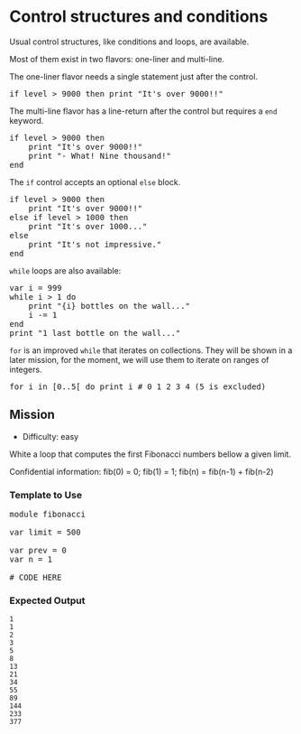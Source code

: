 # Control structures and conditions

Usual control structures, like conditions and loops, are available.

Most of them exist in two flavors: one-liner and multi-line.

The one-liner flavor needs a single statement just after the control.

<pre class="hl"><span class="hl kwa">if</span> level &gt; <span class="hl num">9000</span> <span class="hl kwa">then</span> print <span class="hl str">&quot;It's over 9000!!&quot;</span>
</pre>

The multi-line flavor has a line-return after the control but requires a `end` keyword.

<pre class="hl"><span class="hl kwa">if</span> level &gt; <span class="hl num">9000</span> <span class="hl kwa">then</span>
	print <span class="hl str">&quot;It's over 9000!!&quot;</span>
	print <span class="hl str">&quot;- What! Nine thousand!&quot;</span>
<span class="hl kwa">end</span>
</pre>

The `if` control accepts an optional `else` block.

<pre class="hl"><span class="hl kwa">if</span> level &gt; <span class="hl num">9000</span> <span class="hl kwa">then</span>
	print <span class="hl str">&quot;It's over 9000!!&quot;</span>
<span class="hl kwa">else if</span> level &gt; <span class="hl num">1000</span> <span class="hl kwa">then</span>
	print <span class="hl str">&quot;It's over 1000...&quot;</span>
<span class="hl kwa">else</span>
	print <span class="hl str">&quot;It's not impressive.&quot;</span>
<span class="hl kwa">end</span>
</pre>

`while` loops are also available:

<pre class="hl"><span class="hl kwa">var</span> i <span class="hl opt">=</span> <span class="hl num">999</span>
<span class="hl kwa">while</span> i &gt; <span class="hl num">1</span> <span class="hl kwa">do</span>
	print <span class="hl str">&quot;</span><span class="hl esc">{i}</span> <span class="hl str">bottles on the wall...&quot;</span>
	i <span class="hl opt">-=</span> <span class="hl num">1</span>
<span class="hl kwa">end</span>
print <span class="hl str">&quot;1 last bottle on the wall...&quot;</span>
</pre>

`for` is an improved `while` that iterates on collections.
They will be shown in a later mission, for the moment, we will use them to iterate on ranges of integers.

<pre class="hl"><span class="hl kwa">for</span> i <span class="hl kwa">in</span> <span class="hl opt">[</span><span class="hl num">0</span><span class="hl opt">.</span><span class="hl num">.5</span><span class="hl opt">[</span> <span class="hl kwa">do</span> print i <span class="hl slc"># 0 1 2 3 4 (5 is excluded)</span>
</pre>

## Mission

* Difficulty: easy

White a loop that computes the first Fibonacci numbers bellow a given limit.

Confidential information: fib(0) = 0; fib(1) = 1; fib(n) = fib(n-1) + fib(n-2)

### Template to Use

<pre class="hl"><span class="hl kwa">module</span> fibonacci

<span class="hl kwa">var</span> limit <span class="hl opt">=</span> <span class="hl num">500</span>

<span class="hl kwa">var</span> prev <span class="hl opt">=</span> <span class="hl num">0</span>
<span class="hl kwa">var</span> n <span class="hl opt">=</span> <span class="hl num">1</span>

<span class="hl slc"># CODE HERE</span>
</pre>

### Expected Output

	1
	1
	2
	3
	5
	8
	13
	21
	34
	55
	89
	144
	233
	377
